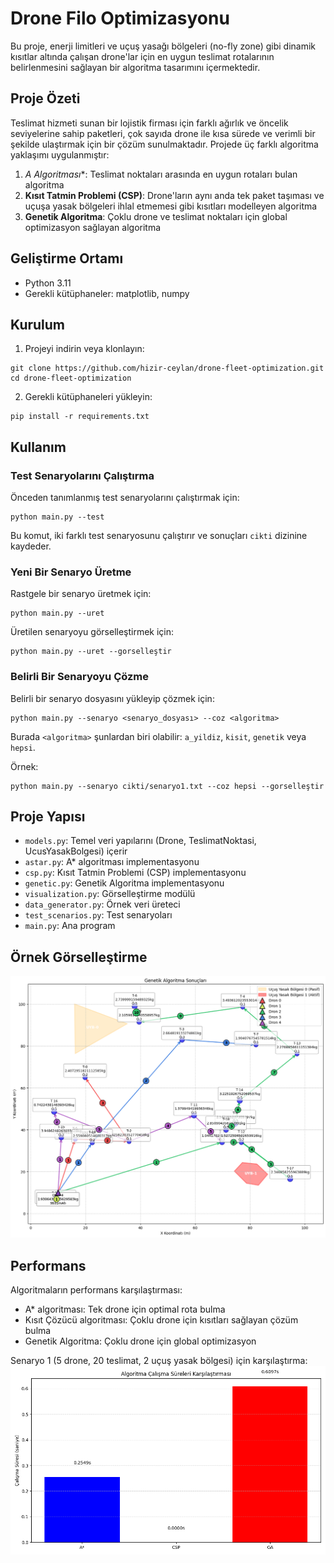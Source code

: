 # Drone Filo Optimizasyonu

Bu proje, enerji limitleri ve uçuş yasağı bölgeleri (no-fly zone) gibi dinamik kısıtlar altında çalışan drone'lar için en uygun teslimat rotalarının belirlenmesini sağlayan bir algoritma tasarımını içermektedir.

## Proje Özeti

Teslimat hizmeti sunan bir lojistik firması için farklı ağırlık ve öncelik seviyelerine sahip paketleri, çok sayıda drone ile kısa sürede ve verimli bir şekilde ulaştırmak için bir çözüm sunulmaktadır. Projede üç farklı algoritma yaklaşımı uygulanmıştır:

1. **A* Algoritması**: Teslimat noktaları arasında en uygun rotaları bulan algoritma
2. **Kısıt Tatmin Problemi (CSP)**: Drone'ların aynı anda tek paket taşıması ve uçuşa yasak bölgeleri ihlal etmemesi gibi kısıtları modelleyen algoritma
3. **Genetik Algoritma**: Çoklu drone ve teslimat noktaları için global optimizasyon sağlayan algoritma

## Geliştirme Ortamı

- Python 3.11
- Gerekli kütüphaneler: matplotlib, numpy

## Kurulum

1. Projeyi indirin veya klonlayın:
```
git clone https://github.com/hizir-ceylan/drone-fleet-optimization.git
cd drone-fleet-optimization
```

2. Gerekli kütüphaneleri yükleyin:
```
pip install -r requirements.txt
```

## Kullanım

### Test Senaryolarını Çalıştırma

Önceden tanımlanmış test senaryolarını çalıştırmak için:

```
python main.py --test
```

Bu komut, iki farklı test senaryosunu çalıştırır ve sonuçları `cikti` dizinine kaydeder.

### Yeni Bir Senaryo Üretme

Rastgele bir senaryo üretmek için:

```
python main.py --uret
```

Üretilen senaryoyu görselleştirmek için:

```
python main.py --uret --gorselleştir
```

### Belirli Bir Senaryoyu Çözme

Belirli bir senaryo dosyasını yükleyip çözmek için:

```
python main.py --senaryo <senaryo_dosyası> --coz <algoritma>
```

Burada `<algoritma>` şunlardan biri olabilir: `a_yildiz`, `kisit`, `genetik` veya `hepsi`.

Örnek:
```
python main.py --senaryo cikti/senaryo1.txt --coz hepsi --gorselleştir
```

## Proje Yapısı

- `models.py`: Temel veri yapılarını (Drone, TeslimatNoktasi, UcusYasakBolgesi) içerir
- `astar.py`: A* algoritması implementasyonu
- `csp.py`: Kısıt Tatmin Problemi (CSP) implementasyonu
- `genetic.py`: Genetik Algoritma implementasyonu
- `visualization.py`: Görselleştirme modülü
- `data_generator.py`: Örnek veri üreteci
- `test_scenarios.py`: Test senaryoları
- `main.py`: Ana program

## Örnek Görselleştirme

![Örnek Görselleştirme](cikti/senaryo1_genetik.png)

## Performans

Algoritmaların performans karşılaştırması:

- A* algoritması: Tek drone için optimal rota bulma
- Kısıt Çözücü algoritması: Çoklu drone için kısıtları sağlayan çözüm bulma
- Genetik Algoritma: Çoklu drone için global optimizasyon

Senaryo 1 (5 drone, 20 teslimat, 2 uçuş yasak bölgesi) için karşılaştırma:
![Algoritma Karşılaştırması](cikti/senaryo1_karsilastirma.png)

